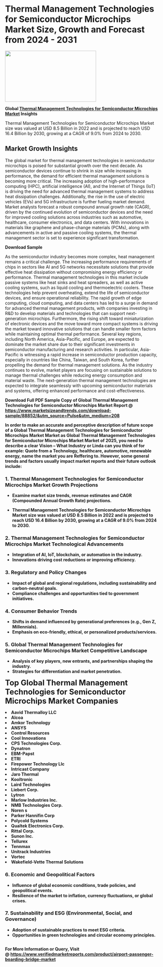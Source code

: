 <H1>Thermal Management Technologies for Semiconductor Microchips Market Size, Growth and Forecast from 2024 - 2031</H1><img class="aligncenter size-medium wp-image-584254" src="https://thirdeyenews.in/wp-content/uploads/2024/09/Global-Market-Research-300x168.jpeg" alt="" width="300" height="168" /><p><strong>Global&nbsp;<a href="https://www.marketsizeandtrends.com/download-sample/88852/&amp;utm_source=Pulse&amp;utm_medium=208">Thermal Management Technologies for Semiconductor Microchips Market</a> Insights</strong></p><p>Thermal Management Technologies for Semiconductor Microchips Market size was valued at USD 8.5 Billion in 2022 and is projected to reach USD 16.4 Billion by 2030, growing at a CAGR of 9.0% from 2024 to 2030.</p><p><h2>Market Growth Insights</h2> <p>The global market for thermal management technologies in semiconductor microchips is poised for substantial growth over the next decade. As semiconductor devices continue to shrink in size while increasing in performance, the demand for efficient thermal management solutions is becoming more critical. The increasing adoption of high-performance computing (HPC), artificial intelligence (AI), and the Internet of Things (IoT) is driving the need for advanced thermal management systems to address heat dissipation challenges. Additionally, the rise in the use of electric vehicles (EVs) and 5G infrastructure is further fueling market demand. Market analysts forecast a robust compound annual growth rate (CAGR), driven by the continued evolution of semiconductor devices and the need for improved cooling solutions across industries such as automotive, healthcare, consumer electronics, and data centers. With innovations in materials like graphene and phase-change materials (PCMs), along with advancements in active and passive cooling systems, the thermal management sector is set to experience significant transformation.</p> <p><strong>Download Sample</strong></p> <p>As the semiconductor industry becomes more complex, heat management remains a critical challenge. The increasing performance requirements of chips in sectors like AI and 5G networks necessitate solutions that provide effective heat dissipation without compromising energy efficiency or performance. Thermal management technologies in this market include passive systems like heat sinks and heat spreaders, as well as active cooling systems, such as liquid cooling and thermoelectric coolers. These technologies help prevent overheating, extend the life of semiconductor devices, and ensure operational reliability. The rapid growth of edge computing, cloud computing, and data centers has led to a surge in demand for advanced thermal management products, with companies investing in R&D to develop materials and technologies that can support next-generation microchips. Furthermore, the rising shift toward miniaturization of electronic devices and the move toward more compact systems is driving the market toward innovative solutions that can handle smaller form factors while maintaining optimal thermal performance. Several key regions, including North America, Asia-Pacific, and Europe, are expected to dominate the market share due to their significant investments in semiconductor manufacturing and research activities. In particular, Asia-Pacific is witnessing a rapid increase in semiconductor production capacity, especially in countries like China, Taiwan, and South Korea, further propelling the demand for thermal management solutions. As the industry continues to evolve, market players are focusing on sustainable solutions to manage thermal challenges while reducing energy consumption and material waste. The next-generation thermal management technologies are expected to integrate seamlessly with upcoming semiconductor materials and systems, offering enhanced performance and cost-effectiveness. <p><strong></p><p><span class=""><strong>Download Full PDF Sample Copy of Global Thermal Management Technologies for Semiconductor Microchips Market Report</strong> @ <a href="https://www.marketsizeandtrends.com/download-sample/88852/&amp;utm_source=Pulse&amp;utm_medium=208" target="_blank">https://www.marketsizeandtrends.com/download-sample/88852/&amp;utm_source=Pulse&amp;utm_medium=208</a></span></p><p>In order to make an accurate and perceptive description of future scope of a Global&nbsp;Thermal Management Technologies for Semiconductor Microchips Market Market as Global&nbsp;Thermal Management Technologies for Semiconductor Microchips Market Market of 2025, you need to describe a clear Vision &ndash; What Industry or Linda can you think of for example: Quote from a Technology, healthcare, automotive, renewable energy, name the market you are Reffering to. However, some general trends and factors usually impact market reports and their future outlook include:</p><h3>1.&nbsp;<strong>Thermal Management Technologies for Semiconductor Microchips Market Growth Projections</strong></h3><ul><li>Examine market size trends, revenue estimates and CAGR (Compounded Annual Growth Rate) projections.</li><li><p>Thermal Management Technologies for Semiconductor Microchips Market size was valued at USD 8.5 Billion in 2022 and is projected to reach USD 16.4 Billion by 2030, growing at a CAGR of 9.0% from 2024 to 2030.</p></li></ul><h3>2.&nbsp;<strong>Thermal Management Technologies for Semiconductor Microchips Market Technological Advancements</strong></h3><ul><li>Integration of AI, IoT, blockchain, or automation in the industry.</li><li>Innovations driving cost reductions or improving efficiency.</li></ul><h3>3.&nbsp;<strong>Regulatory and Policy Changes</strong></h3><ul><li>Impact of global and regional regulations, including sustainability and carbon-neutral goals.</li><li>Compliance challenges and opportunities tied to government initiatives.</li></ul><h3>4.&nbsp;<strong>Consumer Behavior Trends</strong></h3><ul><li>Shifts in demand influenced by generational preferences (e.g., Gen Z, Millennials).</li><li>Emphasis on eco-friendly, ethical, or personalized products/services.</li></ul><h3>5.&nbsp;<strong>Global Thermal Management Technologies for Semiconductor Microchips Market Competitive Landscape</strong></h3><ul><li>Analysis of key players, new entrants, and partnerships shaping the industry.</li><li>Strategies for differentiation and market penetration.</li></ul><p data-pm-slice="1 1 []"><span style="color: inherit; font-family: inherit; font-size: 25px;">Top Global Thermal Management Technologies for Semiconductor Microchips Market Companies</span></p><div class="" data-test-id=""><p><li>Aavid Thermalloy LLC</li><li> Alcoa</li><li> Amkor Technology</li><li> ANSYS</li><li> Control Resources</li><li> Cool Innovations</li><li> CPS Technologies Corp.</li><li> Dynatron</li><li> EBM-Papst</li><li> ETRI</li><li> Firepower Technology Llc</li><li> Intricast Company</li><li> Jaro Thermal</li><li> Kooltronic</li><li> Laird Technologies</li><li> Liebert Corp.</li><li> Lytron</li><li> Marlow Industries Inc.</li><li> NMB Technologies Corp.</li><li> Noren s</li><li> Parker Hannifin Corp</li><li> Polycold Systems</li><li> Qualtek Electronics Corp.</li><li> Rittal Corp.</li><li> Sunon Inc.</li><li> Tellurex</li><li> Tennmax</li><li> Unitrack Industries</li><li> Vortec</li><li> Wakefield-Vette Thermal Solutions</li></p></div><h3>6.&nbsp;<strong>Economic and Geopolitical Factors</strong></h3><ul><li>Influence of global economic conditions, trade policies, and geopolitical events.</li><li>Resilience of the market to inflation, currency fluctuations, or global crises.</li></ul><h3>7.&nbsp;<strong>Sustainability and ESG (Environmental, Social, and Governance)</strong></h3><ul><li>Adoption of sustainable practices to meet ESG criteria.</li><li>Opportunities in green technologies and circular economy principles.</li></ul><h2><strong style="font-size: 14px;">For More Information or Query, Visit @&nbsp;</strong><a style="background-color: #ffffff; font-size: 14px;" href="https://www.marketsizeandtrends.com/report/thermal-management-technologies-for-semiconductor-microchips-market/" target="_blank">https://www.verifiedmarketreports.com/product/airport-passenger-boarding-bridge-market</a></h2>
